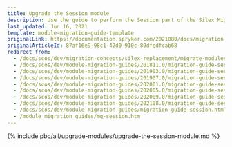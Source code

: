 ```yaml
---
title: Upgrade the Session module
description: Use the guide to perform the Session part of the Silex Migration Effort.
last_updated: Jun 16, 2021
template: module-migration-guide-template
originalLink: https://documentation.spryker.com/2021080/docs/migration-guide-session
originalArticleId: 87af16e9-98c1-42d0-910c-89dfedfcab68
redirect_from:
  - /docs/scos/dev/migration-concepts/silex-replacement/migrate-modules/migrate-the-session-module.html
  - /docs/scos/dev/module-migration-guides/201811.0/migration-guide-session.html
  - /docs/scos/dev/module-migration-guides/201903.0/migration-guide-session.html
  - /docs/scos/dev/module-migration-guides/201907.0/migration-guide-session.html
  - /docs/scos/dev/module-migration-guides/202001.0/migration-guide-session.html
  - /docs/scos/dev/module-migration-guides/202005.0/migration-guide-session.html
  - /docs/scos/dev/module-migration-guides/202009.0/migration-guide-session.html
  - /docs/scos/dev/module-migration-guides/202108.0/migration-guide-session.html
  - /docs/scos/dev/module-migration-guides/migration-guide-session.html
  - /module_migration_guides/mg-session.htm
---
```


{% include pbc/all/upgrade-modules/upgrade-the-session-module.md %} <!-- To edit, see /_includes/pbc/all/upgrade-modules/upgrade-the-session-module.md -->

